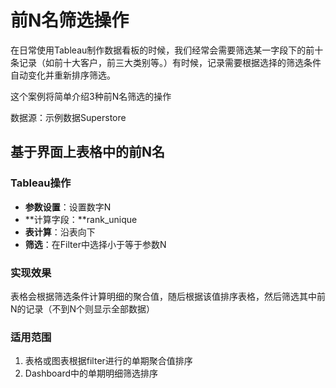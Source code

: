 # 前N名筛选操作

在日常使用Tableau制作数据看板的时候，我们经常会需要筛选某一字段下的前十条记录（如前十大客户，前三大类别等。）有时候，记录需要根据选择的筛选条件自动变化并重新排序筛选。

这个案例将简单介绍3种前N名筛选的操作

数据源：示例数据Superstore

## 基于界面上表格中的前N名

### Tableau操作
- **参数设置**：设置数字N
- **计算字段：**rank_unique
- **表计算**：沿表向下
- **筛选**：在Filter中选择小于等于参数N

### 实现效果
表格会根据筛选条件计算明细的聚合值，随后根据该值排序表格，然后筛选其中前N的记录（不到N个则显示全部数据）

### 适用范围

1. 表格或图表根据filter进行的单期聚合值排序
2. Dashboard中的单期明细筛选排序
